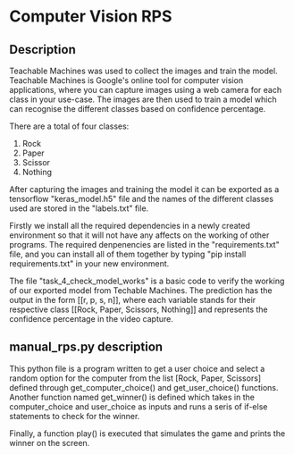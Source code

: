 # Computer Vision RPS

## Description
Teachable Machines was used to collect the images and train the model. Teachable Machines is Google's online tool for computer vision applications, where you can capture images using a web camera for each class in your use-case. The images are then used to train a model which can recognise the different classes based on confidence percentage.

There are a total of four classes:
1. Rock
2. Paper
3. Scissor
4. Nothing

After capturing the images and training the model it can be exported as a tensorflow "keras_model.h5" file and the names of the different classes used are stored in the "labels.txt" file. 

Firstly we install all the required dependencies in a newly created environment so that it will not have any affects on the working of other programs. The required denpenencies are listed in the "requirements.txt" file, and you can install all of them together by typing "pip install requirements.txt" in your new environment.

The file "task_4_check_model_works" is a basic code to verify the working of our exported model from Techable Machines. The prediction has the output in the form [[r, p, s, n]], where each variable stands for their respective class [[Rock, Paper, Scissors, Nothing]] and represents the confidence percentage in the video capture. 

## manual_rps.py description
This python file is a program written to get a user choice and select a random option for the computer from the list [Rock, Paper, Scissors] defined through get_computer_choice() and get_user_choice() functions. Another function named get_winner() is defined which takes in the computer_choice and user_choice as inputs and runs a seris of if-else statements to check for the winner.

Finally, a function play() is executed that simulates the game and prints the winner on the screen.



